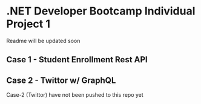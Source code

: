 # .NET Developer Bootcamp Individual Project 1
Readme will be updated soon


## Case 1 - Student Enrollment Rest API

## Case 2 - Twittor w/ GraphQL
Case-2 (Twittor) have not been pushed to this repo yet
